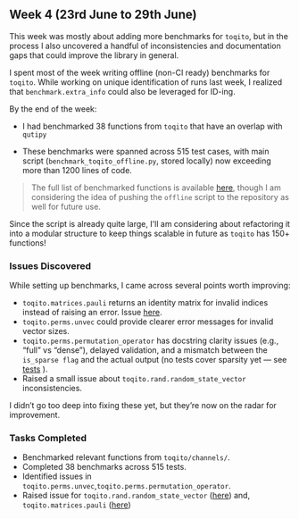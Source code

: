 ## Week 4 (23rd June to 29th June)

This week was mostly about adding more benchmarks for `toqito`, but in the process I also uncovered a handful of inconsistencies and documentation gaps that could improve the library in general.

I spent most of the week writing offline (non-CI ready) benchmarks for `toqito`. While working on unique identification of runs last week, I realized that `benchmark.extra_info` could also be leveraged for ID-ing.

By the end of the week:
- I had benchmarked 38 functions from `toqito` that have an overlap with `qutipy`

- These benchmarks were spanned across 515 test cases, with main script (`benchmark_toqito_offline.py`, stored locally) now exceeding more than 1200 lines of code.

> The full list of benchmarked functions is available [here](https://docs.google.com/spreadsheets/d/1EoSiY6twDRfNZ_gF3lZJ8Xfi2JSoQ1Sm593gOmKD4Fw/edit?gid=0#gid=0), though I am considering the idea of pushing the `offline` script to the repository as well for future use.

Since the script is already quite large, I'll am considering about refactoring it into a modular structure to keep things scalable in future as `toqito` has 150+ functions!

### Issues Discovered

While setting up benchmarks, I came across several points worth improving:

- `toqito.matrices.pauli` returns an identity matrix for invalid indices instead of raising an error. Issue [here]().
- `toqito.perms.unvec` could provide clearer error messages for invalid vector sizes.
- `toqito.perms.permutation_operator` has docstring clarity issues (e.g., “full” vs “dense”), delayed validation, and a mismatch between the `is_sparse flag` and the actual output (no tests cover sparsity yet — see [tests](https://github.com/vprusso/toqito/blob/master/toqito/perms/tests/test_permutation_operator.py)
).
- Raised a small issue about `toqito.rand.random_state_vector` inconsistencies.

I didn’t go too deep into fixing these yet, but they’re now on the radar for improvement.

### Tasks Completed


- Benchmarked relevant functions from `toqito/channels/`.
- Completed 38 benchmarks across 515 tests.
- Identified issues in `toqito.perms.unvec`,`toqito.perms.permutation_operator`.
- Raised issue for `toqito.rand.random_state_vector` ([here](https://github.com/vprusso/toqito/issues/1277)) and, `toqito.matrices.pauli` ([here](https://github.com/vprusso/toqito/issues/1276))